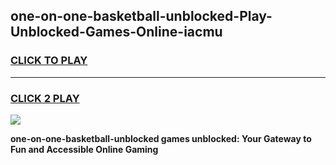 
## one-on-one-basketball-unblocked-Play-Unblocked-Games-Online-iacmu
<h3>
<a href="https://premium76.site?title=one-on-one-basketball-unblocked&ref=25A">CLICK TO PLAY</a></h3>
<hr>

<h3>
<a href="https://premium76.site?title=one-on-one-basketball-unblocked&ref=25A">CLICK 2 PLAY</a>
  
</h3>

<a href="https://premium76.site?title=one-on-one-basketball-unblocked&ref=25A"><img src="https://clearcache.store/games.png"></a>


**one-on-one-basketball-unblocked games unblocked: Your Gateway to Fun and Accessible Online Gaming**
